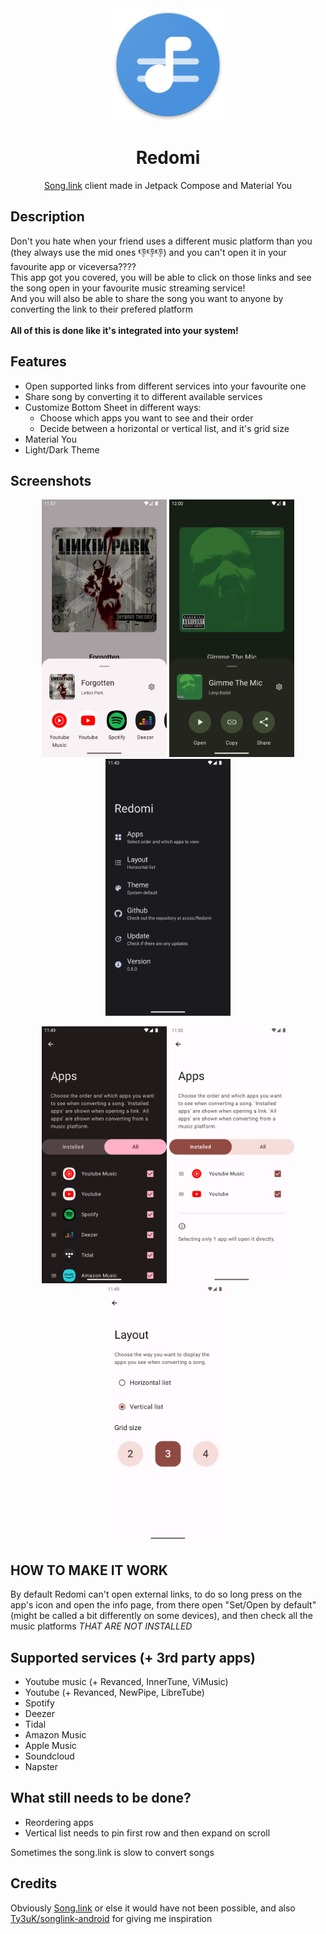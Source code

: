 <div align="center">
  <img width="180" height="180" src="app/src/main/res/mipmap-anydpi-v26/ic_launcher_image.png">
  <h1>Redomi</h1>
  <p><a href="https://song.link/">Song.link</a> client made in Jetpack Compose and Material You</p>
</div>

## Description

Don't you hate when your friend uses a different music platform than you (they always use the mid ones 👎👎👎) and you can't open it in your favourite app or viceversa???? <br/>
This app got you covered, you will be able to click on those links and see the song open in your favourite music streaming service! <br/>
And you will also be able to share the song you want to anyone by converting the link to their prefered platform <br/> <br/>
<b> All of this is done like it's integrated into your system! </b>

## Features

- Open supported links from different services into your favourite one
- Share song by converting it to different available services
- Customize Bottom Sheet in different ways:
  - Choose which apps you want to see and their order 
  - Decide between a horizontal or vertical list, and it's grid size
- Material You
- Light/Dark Theme

## Screenshots

<p align="center">
  <img src="/preview/screenshot_5.png" width="200" />
  <img src="/preview/screenshot_6.png" width="200" />
  <img src="/preview/screenshot_1.png" width="200" />
</p>
<p align="center">
  <img src="/preview/screenshot_2.png" width="200" />
  <img src="/preview/screenshot_4.png" width="200" />
  <img src="/preview/screenshot_3.png" width="200" />
</p>

## HOW TO MAKE IT WORK

By default Redomi can't open external links, to do so long press on the app's icon and open the info page,
from there open "Set/Open by default" (might be called a bit differently on some devices), and then check all the
music platforms *THAT ARE NOT INSTALLED*

## Supported services (+ 3rd party apps)

- Youtube music (+ Revanced, InnerTune, ViMusic)
- Youtube (+ Revanced, NewPipe, LibreTube)
- Spotify
- Deezer
- Tidal
- Amazon Music
- Apple Music
- Soundcloud
- Napster

## What still needs to be done?

- Reordering apps
- Vertical list needs to pin first row and then expand on scroll

Sometimes the song.link is slow to convert songs

## Credits

Obviously [Song.link](https://song.link/) or else it would have not been possible, and also [Ty3uK/songlink-android](https://github.com/Ty3uK/songlink-android) for giving me inspiration
